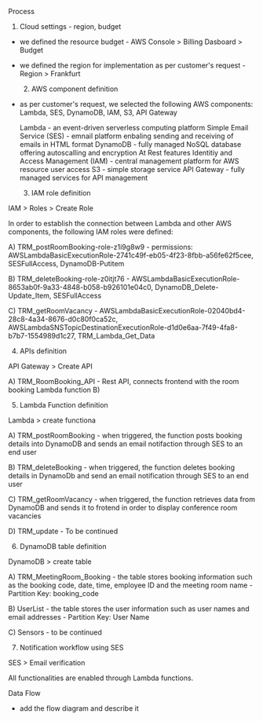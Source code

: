 Process

  1) Cloud settings - region, budget

- we defined the resource budget - AWS Console > Billing Dasboard > Budget
- we defined the region for implementation as per customer's request - Region > Frankfurt

  2) AWS component definition
  
- as per customer's request, we selected the following AWS components: Lambda, SES, DynamoDB, IAM, S3, API Gateway

    Lambda - an event-driven serverless computing platform
    Simple Email Service (SES) - emnail platform enbaling sending and receiving of emails in HTML format
    DynamoDB - fully managed NoSQL database offering autoscalling and encryption At Rest features
    Identitiy and Access Management (IAM) - central management platform for AWS resource user access
    S3 - simple storage service
    API Gateway - fully managed services for API management 

  3) IAM role definition

IAM > Roles > Create Role

In order to establish the connection between Lambda and other AWS components, the following IAM roles were defined:

   A) TRM_postRoomBooking-role-z1i9g8w9
        - permissions: AWSLambdaBasicExecutionRole-2741c49f-eb05-4f23-8fbb-a56fe62f5cee, SESFullAccess, DynamoDB-Putitem
        
   B) TRM_deleteBooking-role-z0itjt76
        - AWSLambdaBasicExecutionRole-8653ab0f-9a33-4848-b058-b926101e04c0, DynamoDB_Delete-Update_Item, SESFullAccess
        
   C) TRM_getRoomVacancy
        - AWSLambdaBasicExecutionRole-02040bd4-28c8-4a34-8676-d0c80f0ca52c, AWSLambdaSNSTopicDestinationExecutionRole-d1d0e6aa-7f49-4fa8-b7b7-1554989d1c27, TRM_Lambda_Get_Data

   4) APIs definition

API Gateway > Create API

   A) TRM_RoomBooking_API - Rest API, connects frontend with the room booking Lambda function
   B)
  
   5) Lambda Function definition

Lambda > create functiona

   A) TRM_postRoomBooking - when triggered, the function posts booking details into DynamoDB and sends an email notifaction through SES to an end user

   B) TRM_deleteBooking - when triggered, the function deletes booking details in DynamoDb and send an email notification through SES to an end user

   C) TRM_getRoomVacancy - when triggered, the function retrieves data from DynamoDB and sends it to frotend in order to display conference room vacancies
   
   D) TRM_update - To be continued 

  6) DynamoDB table definition

DynamoDB > create table

   A) TRM_MeetingRoom_Booking - the table stores booking information such as the booking code, date, time, employee ID and the meeting room name
    - Partition Key: booking_code

   B) UserList - the table stores the user information such as user names and email addresses
    - Partition Key: User Name
    
   C) Sensors - to be continued


  7) Notification workflow using SES
  
SES > Email verification

  All functionalities are enabled through Lambda functions.
 
 
Data Flow

- add the flow diagram and describe it
